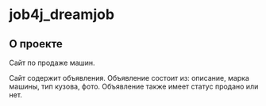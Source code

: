 # job4j_dreamjob

## О проекте

Сайт по продаже машин.

Сайт содержит объявления. Объявление состоит из: описание, марка машины, тип кузова, фото.
Объявление также имеет статус продано или нет.